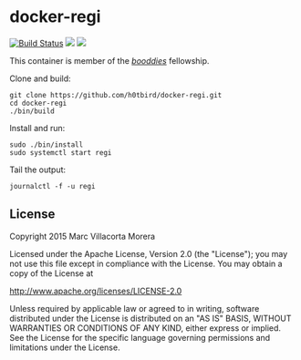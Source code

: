# docker-regi

[![Build Status](https://travis-ci.org/h0tbird/docker-regi.svg?branch=master)](https://travis-ci.org/h0tbird/docker-regi)
[![](https://img.shields.io/imagelayers/image-size/h0tbird/regi/latest.svg)](https://imagelayers.io/?images=h0tbird/regi:latest)
[![](https://img.shields.io/imagelayers/layers/h0tbird/regi/latest.svg)](https://imagelayers.io/?images=h0tbird/regi:latest)

This container is member of the [*booddies*](https://github.com/h0tbird/booddies) fellowship.

Clone and build:
```
git clone https://github.com/h0tbird/docker-regi.git
cd docker-regi
./bin/build
```

Install and run:
```
sudo ./bin/install
sudo systemctl start regi
```

Tail the output:
```
journalctl -f -u regi
```

## License

Copyright 2015 Marc Villacorta Morera

Licensed under the Apache License, Version 2.0 (the "License");
you may not use this file except in compliance with the License.
You may obtain a copy of the License at

http://www.apache.org/licenses/LICENSE-2.0

Unless required by applicable law or agreed to in writing, software
distributed under the License is distributed on an "AS IS" BASIS,
WITHOUT WARRANTIES OR CONDITIONS OF ANY KIND, either express or implied.
See the License for the specific language governing permissions and
limitations under the License.
